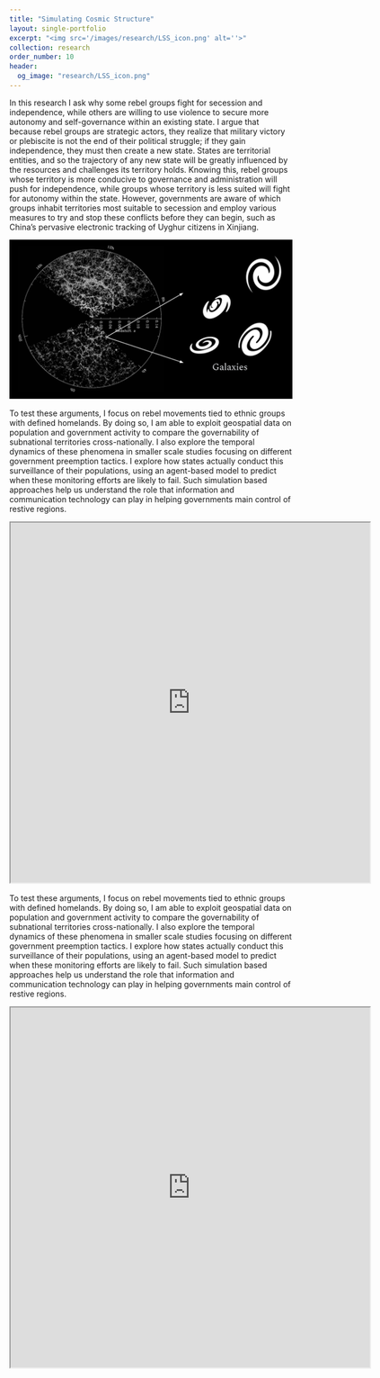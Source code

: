 ```yaml
---
title: "Simulating Cosmic Structure"
layout: single-portfolio
excerpt: "<img src='/images/research/LSS_icon.png' alt=''>"
collection: research
order_number: 10
header: 
  og_image: "research/LSS_icon.png"
---
```


In this research I ask why some rebel groups fight for secession and independence, while others are willing to use violence to secure more autonomy and self-governance within an existing state. I argue that because rebel groups are strategic actors, they realize that military victory or plebiscite is not the end of their political struggle; if they gain independence, they must then create a new state. States are territorial entities, and so the trajectory of any new state will be greatly influenced by the resources and challenges its territory holds. Knowing this, rebel groups whose territory is more conducive to governance and administration will push for independence, while groups whose territory is less suited will fight for autonomy within the state. However, governments are aware of which groups inhabit territories most suitable to secession and employ various measures to try and stop these conflicts before they can begin, such as China’s pervasive electronic tracking of Uyghur citizens in Xinjiang.

![Sloan Digital Sky Survey](/images/research/SDSS.svg)

To test these arguments, I focus on rebel movements tied to ethnic groups with defined homelands. By doing so, I am able to exploit geospatial data on population and government activity to compare the governability of subnational territories cross-nationally. I also explore the temporal dynamics of these phenomena in smaller scale studies focusing on different government preemption tactics. I explore how states actually conduct this surveillance of their populations, using an agent-based model to predict when these monitoring efforts are likely to fail. Such simulation based approaches help us understand the role that information and communication technology can play in helping governments main control of restive regions.

<iframe src="https://openprocessing.org/sketch/1052845/embed/?plusEmbedHash=YmEzYTllYTJjMDI0MmM1NmM3YThkNWM5NWVmZGVhYjcyZjUyMzI3MTdjZTliMTAwZDFiNTY0MWQyNTM2NjdjY2ViMmMyMGRmMmFhNWI5Yjk4MTM5NjY4NzMxNjJlZGNlZWU4MWUxOWY5YjY3YTAzYmFkMTgzMmNjNTAxMWU5ZTlhYWJscXNmZk1Vd2ZoUTVQV1BJWFlubmMrR0Q4dGtsUzVISW90MTBQTFBKalg4YUI1K29qYW1mN2ZNblp6cGF1c0FqVkphYXNuTTZkVVlWK2RaSUtOZz09" width="640" height="640"></iframe>

To test these arguments, I focus on rebel movements tied to ethnic groups with defined homelands. By doing so, I am able to exploit geospatial data on population and government activity to compare the governability of subnational territories cross-nationally. I also explore the temporal dynamics of these phenomena in smaller scale studies focusing on different government preemption tactics. I explore how states actually conduct this surveillance of their populations, using an agent-based model to predict when these monitoring efforts are likely to fail. Such simulation based approaches help us understand the role that information and communication technology can play in helping governments main control of restive regions.

<iframe src="https://openprocessing.org/sketch/1052684/embed/?plusEmbedHash=YTE5OWVlOTRmZWUxMzk2ZjAzYjFjNzQ0NmNjOGY1YmQ2ODliYzU5N2U0NTkxMjZkZDQ2Y2U4YmYyNWExODVjOTRlODcwMDBiYWI4NGI1NGExM2MwMjFkMDdlM2FkYzBhNjI1MTk2ZGRkMDIyMzVkYjlmNjgxNWQ1OTU0ZmUzZTRiWUt4ZVo3ak9Zai9vWXl3YlJmYlljU1RPbm9nUHppYXROd2hBVCtkdWNWUjJzai9hT1kvYkorVEhNVHFvb0pYcmQvVy93d3htYkFtc0NPTGk5dmJkdz09" width="640" height="640"></iframe>

